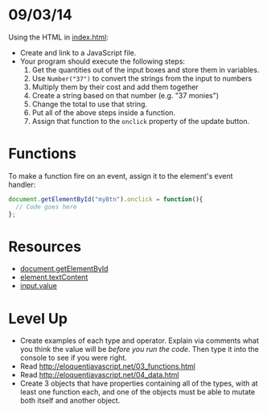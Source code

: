# 09/03/14
Using the HTML in [index.html](index.html):

- Create and link to a JavaScript file.
- Your program should execute the following steps:
  1. Get the quantities out of the input boxes and store them in variables.
  2. Use `Number("37")` to convert the strings from the input to numbers
  3. Multiply them by their cost and add them together
  4. Create a string based on that number (e.g. "37 monies")
  5. Change the total to use that string.
  6. Put all of the above steps inside a function.
  7. Assign that function to the `onclick` property of the update button.

# Functions

To make a function fire on an event, assign it to the element's event handler:

```js
document.getElementById("myBtn").onclick = function(){
  // Code goes here
};
```

# Resources
- [document.getElementById](https://developer.mozilla.org/en-US/docs/Web/API/document.getElementById)
- [element.textContent](https://developer.mozilla.org/en-US/docs/Web/API/Node.textContent)
- [input.value](http://www.w3schools.com/jsref/prop_text_value.asp)

# Level Up
- Create examples of each type and operator. Explain via comments what you think the value will be *before you run the code*. Then type it into the console to see if you were right.
- Read http://eloquentjavascript.net/03_functions.html
- Read http://eloquentjavascript.net/04_data.html
- Create 3 objects that have properties containing all of the types, with at least one function each, and one of the objects must be able to mutate both itself and another object.
